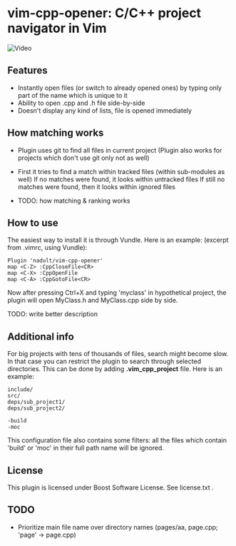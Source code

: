 # vim-cpp-opener: C/C++ project navigator in Vim

![Video](https://user-images.githubusercontent.com/3227675/101957828-7b3b0a00-3c02-11eb-8d63-71f15d1e4efa.gif)

## Features
- Instantly open files (or switch to already opened ones) by
  typing only part of the name which is unique to it
- Ability to open .cpp and .h file side-by-side
- Doesn't display any kind of lists, file is opened immediately


## How matching works

- Plugin uses git to find all files in current project
  (Plugin also works for projects which don't use git only not as well)

- First it tries to find a match within tracked files (within sub-modules as well)
  If no matches were found, it looks within untracked files
  If still no matches were found, then it looks within ignored files

- TODO: how matching & ranking works
 
## How to use

The easiest way to install it is through Vundle. Here is an example:
(excerpt from .vimrc, using Vundle):

```
Plugin 'nadult/vim-cpp-opener' 
map <C-Z> :CppCloseFile<CR>
map <C-X> :CppOpenFile 
map <C-A> :CppGotoFile<CR>
```

Now after pressing Ctrl+X and typing 'myclass' in hypothetical project,
the plugin will open MyClass.h and MyClass.cpp side by side.

TODO: write better description

## Additional info

For big projects with tens of thousands of files, search might become slow.
In that case you can restrict the plugin to search through selected directories.
This can be done by adding **.vim\_cpp\_project** file. Here is an example:
```
include/
src/
deps/sub_project1/
deps/sub_project2/

-build
-moc
```
This configuration file also contains some filters: all the files which contain
'build' or 'moc' in their full path name will be ignored.

## License

This plugin is licensed under Boost Software License. See license.txt .

## TODO

- Prioritize main file name over directory names (pages/aa, page.cpp; 'page' -> page.cpp)
